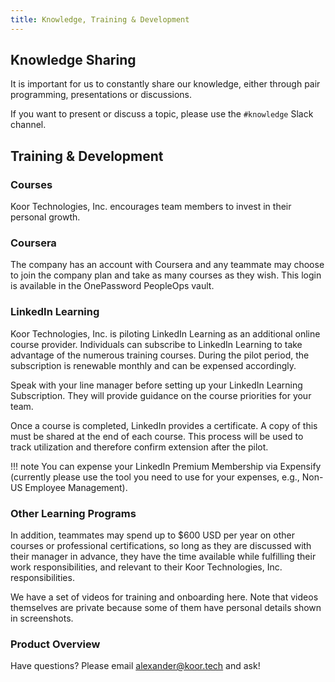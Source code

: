 ```yaml
---
title: Knowledge, Training & Development
---
```


## Knowledge Sharing

It is important for us to constantly share our knowledge, either through pair programming, presentations or discussions.

If you want to present or discuss a topic, please use the `#knowledge` Slack channel.

## Training & Development

### Courses

Koor Technologies, Inc. encourages team members to invest in their personal growth.

### Coursera

The company has an account with Coursera and any teammate may choose to join the company plan and take as many courses as they wish. This login is available in the OnePassword PeopleOps vault.

### LinkedIn Learning

Koor Technologies, Inc. is piloting LinkedIn Learning as an additional online course provider. Individuals can subscribe to LinkedIn Learning to take advantage of the numerous training courses. During the pilot period, the subscription is renewable monthly and can be expensed accordingly.

Speak with your line manager before setting up your LinkedIn Learning Subscription. They will provide guidance on the course priorities for your team.

Once a course is completed, LinkedIn provides a certificate. A copy of this must be shared at the end of each course. This process will be used to track utilization and therefore confirm extension after the pilot.

!!! note
    You can expense your LinkedIn Premium Membership via Expensify (currently please use the tool you need to use for your expenses, e.g., Non-US Employee Management).

### Other Learning Programs

In addition, teammates may spend up to $600 USD per year on other courses or professional certifications, so long as they are discussed with their manager in advance, they have the time available while fulfilling their work responsibilities, and relevant to their Koor Technologies, Inc. responsibilities.

We have a set of videos for training and onboarding here. Note that videos themselves are private because some of them have personal details shown in screenshots.

### Product Overview

Have questions? Please email [alexander@koor.tech](mailto:alexander@koor.tech) and ask!

